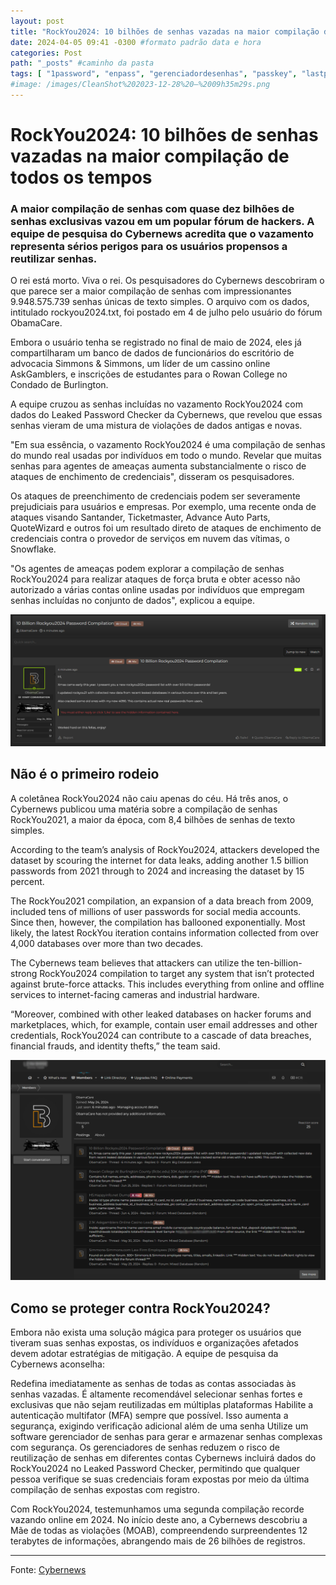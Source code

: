 ```yaml
---
layout: post
title: "RockYou2024: 10 bilhões de senhas vazadas na maior compilação de todos os tempos" #titulo para a barra de enderecos
date: 2024-04-05 09:41 -0300 #formato padrão data e hora
categories: Post
path: "_posts" #caminho da pasta
tags: [ "1password", "enpass", "gerenciadordesenhas", "passkey", "lastpass" ]
#image: /images/CleanShot%202023-12-28%20—%2009h35m29s.png
---
```


# RockYou2024: 10 bilhões de senhas vazadas na maior compilação de todos os tempos

### A maior compilação de senhas com quase dez bilhões de senhas exclusivas vazou em um popular fórum de hackers. A equipe de pesquisa do Cybernews acredita que o vazamento representa sérios perigos para os usuários propensos a reutilizar senhas.

O rei está morto. Viva o rei. Os pesquisadores do Cybernews descobriram o que parece ser a maior compilação de senhas com impressionantes 9.948.575.739 senhas únicas de texto simples. O arquivo com os dados, intitulado rockyou2024.txt, foi postado em 4 de julho pelo usuário do fórum ObamaCare.

Embora o usuário tenha se registrado no final de maio de 2024, eles já compartilharam um banco de dados de funcionários do escritório de advocacia Simmons & Simmons, um líder de um cassino online AskGamblers, e inscrições de estudantes para o Rowan College no Condado de Burlington.

A equipe cruzou as senhas incluídas no vazamento RockYou2024 com dados do Leaked Password Checker da Cybernews, que revelou que essas senhas vieram de uma mistura de violações de dados antigas e novas.

"Em sua essência, o vazamento RockYou2024 é uma compilação de senhas do mundo real usadas por indivíduos em todo o mundo. Revelar que muitas senhas para agentes de ameaças aumenta substancialmente o risco de ataques de enchimento de credenciais", disseram os pesquisadores.

Os ataques de preenchimento de credenciais podem ser severamente prejudiciais para usuários e empresas. Por exemplo, uma recente onda de ataques visando Santander, Ticketmaster, Advance Auto Parts, QuoteWizard e outros foi um resultado direto de ataques de enchimento de credenciais contra o provedor de serviços em nuvem das vítimas, o Snowflake.

"Os agentes de ameaças podem explorar a compilação de senhas RockYou2024 para realizar ataques de força bruta e obter acesso não autorizado a várias contas online usadas por indivíduos que empregam senhas incluídas no conjunto de dados", explicou a equipe.

![](/images/rockyou2024-post.png)

## Não é o primeiro rodeio

A coletânea RockYou2024 não caiu apenas do céu. Há três anos, o Cybernews publicou uma matéria sobre a compilação de senhas RockYou2021, a maior da época, com 8,4 bilhões de senhas de texto simples.

According to the team’s analysis of RockYou2024, attackers developed the dataset by scouring the internet for data leaks, adding another 1.5 billion passwords from 2021 through to 2024 and increasing the dataset by 15 percent.

The RockYou2021 compilation, an expansion of a data breach from 2009, included tens of millions of user passwords for social media accounts. Since then, however, the compilation has ballooned exponentially. Most likely, the latest RockYou iteration contains information collected from over 4,000 databases over more than two decades.

The Cybernews team believes that attackers can utilize the ten-billion-strong RockYou2024 compilation to target any system that isn’t protected against brute-force attacks. This includes everything from online and offline services to internet-facing cameras and industrial hardware.

“Moreover, combined with other leaked databases on hacker forums and marketplaces, which, for example, contain user email addresses and other credentials, RockYou2024 can contribute to a cascade of data breaches, financial frauds, and identity thefts,” the team said.

![](/images/ObamaCare-user-profile2.png)

## Como se proteger contra RockYou2024?

Embora não exista uma solução mágica para proteger os usuários que tiveram suas senhas expostas, os indivíduos e organizações afetados devem adotar estratégias de mitigação. A equipe de pesquisa da Cybernews aconselha:

Redefina imediatamente as senhas de todas as contas associadas às senhas vazadas. É altamente recomendável selecionar senhas fortes e exclusivas que não sejam reutilizadas em múltiplas plataformas
Habilite a autenticação multifator (MFA) sempre que possível. Isso aumenta a segurança, exigindo verificação adicional além de uma senha
Utilize um software gerenciador de senhas para gerar e armazenar senhas complexas com segurança. Os gerenciadores de senhas reduzem o risco de reutilização de senhas em diferentes contas
Cybernews incluirá dados do RockYou2024 no Leaked Password Checker, permitindo que qualquer pessoa verifique se suas credenciais foram expostas por meio da última compilação de senhas expostas com registro.

Com RockYou2024, testemunhamos uma segunda compilação recorde vazando online em 2024. No início deste ano, a Cybernews descobriu a Mãe de todas as violações (MOAB), compreendendo surpreendentes 12 terabytes de informações, abrangendo mais de 26 bilhões de registros.

___
Fonte: [Cybernews](https://cybernews.com/security/rockyou2024-largest-password-compilation-leak/)